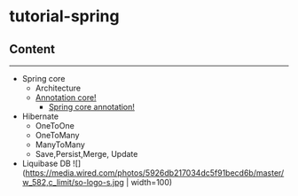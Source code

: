 # tutorial-spring

## Content
----------
* Spring core
	* Architecture
	* [Annotation core!](https://github.com/builam97/tutorial-spring/blob/master/annotation)
		* [Spring core annotation!](https://github.com/builam97/tutorial-spring/blob/master/annotation/spring-core-annotation.md)
* Hibernate
	* OneToOne
	* OneToMany
	* ManyToMany
	* Save,Persist,Merge, Update
* Liquibase DB
![](https://media.wired.com/photos/5926db217034dc5f91becd6b/master/w_582,c_limit/so-logo-s.jpg | width=100)
